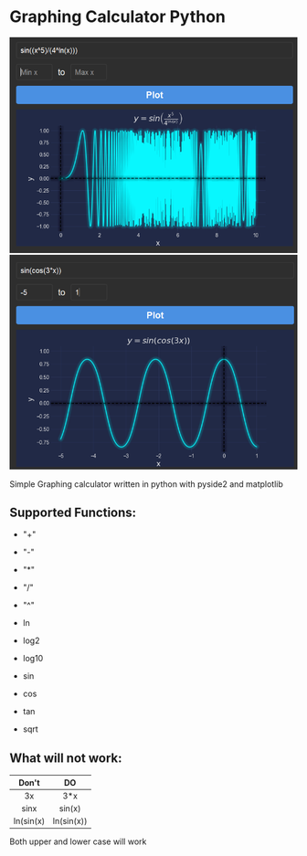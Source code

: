 # Graphing Calculator Python

<img title="" src="examples/Ex1 .png" alt="Ex1 .png" width="612">

<img title="" src="examples/Ex2.png" alt="Ex2.png" width="615">

Simple Graphing calculator written in python with pyside2 and matplotlib

## Supported Functions:

- "+"

- "-"

- "*"

- "/"

- "^"

- ln

- log2

- log10

- sin

- cos

- tan

- sqrt

## What will not work:

| Don't     | DO         |
|:---------:|:----------:|
| 3x        | 3*x        |
| sinx      | sin(x)     |
| ln(sin(x) | ln(sin(x)) |

Both upper and lower case will work
